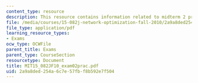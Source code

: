 ```yaml
---
content_type: resource
description: This resource contains information related to midterm 2 practice problems.
file: /media/courses/15-082j-network-optimization-fall-2010/2a9a8ded254a6c7e57fbf8b592e7f504_MIT15_082JF10_exam02prac.pdf
file_type: application/pdf
learning_resource_types:
- Exams
ocw_type: OCWFile
parent_title: Exams
parent_type: CourseSection
resourcetype: Document
title: MIT15_082JF10_exam02prac.pdf
uid: 2a9a8ded-254a-6c7e-57fb-f8b592e7f504
---
```

